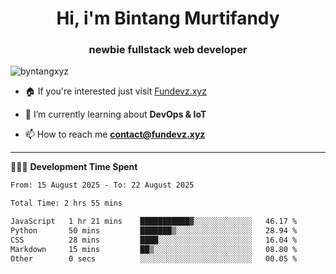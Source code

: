 <h1 align="center">Hi, i'm Bintang Murtifandy</h1>
<h3 align="center">newbie fullstack web developer</h3>

<p align="left"> <img src="https://komarev.com/ghpvc/?username=byntangxyz&label=Profile%20views&color=0e75b6&style=flat" alt="byntangxyz" /> </p>

- 🏠 If you're interested just visit [Fundevz.xyz](https://fundevz.xyz)

- 🌱 I’m currently learning about **DevOps & IoT**

- 📫 How to reach me **[contact@fundevz.xyz](mailto:contact@fundevz.xyz)**

<hr />

👩🏿‍💻 **Development Time Spent**

<p><!--START_SECTION:waka-->

```txt
From: 15 August 2025 - To: 22 August 2025

Total Time: 2 hrs 55 mins

JavaScript   1 hr 21 mins    ███████████▓░░░░░░░░░░░░░   46.17 %
Python       50 mins         ███████▒░░░░░░░░░░░░░░░░░   28.94 %
CSS          28 mins         ████░░░░░░░░░░░░░░░░░░░░░   16.04 %
Markdown     15 mins         ██▒░░░░░░░░░░░░░░░░░░░░░░   08.80 %
Other        0 secs          ░░░░░░░░░░░░░░░░░░░░░░░░░   00.05 %
```

<!--END_SECTION:waka--></p>
